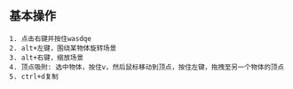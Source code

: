 ## 基本操作
    1. 点击右键并按住wasdqe
    2. alt+左键，围绕某物体旋转场景
    3. alt+右键，缩放场景
    4. 顶点吸附: 选中物体，按住v，然后鼠标移动到顶点，按住左键，拖拽至另一个物体的顶点
    5. ctrl+d复制